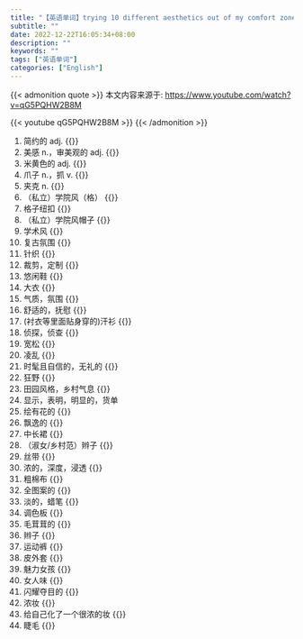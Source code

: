 ```yaml
---
title: "【英语单词】trying 10 different aesthetics out of my comfort zone 😳(ft Cider)"
subtitle: ""
date: 2022-12-22T16:05:34+08:00
description: ""
keywords: ""
tags: ["英语单词"]
categories: ["English"]
---
```


{{< admonition quote >}}
本文内容来源于: https://www.youtube.com/watch?v=qG5PQHW2B8M

{{< youtube qG5PQHW2B8M >}}
{{< /admonition >}}

1. 简约的 adj. {{<blank-text hide="minimalistic">}} 
2. 美感 n.，审美观的 adj. {{<blank-text hide="aesthetic">}}
3. 米黄色的 adj. {{<blank-text hide="beige">}}
4. 爪子 n.，抓 v. {{<blank-text hide="claw">}}
5. 夹克 n. {{<blank-text hide="blazer">}}
6. （私立）学院风（格） {{<blank-text hide="preppy aesthetic">}}
7. 格子纽扣 {{<blank-text hide="plaid button">}}
8. （私立）学院风帽子 {{<blank-text hide="headband">}}
9. 学术风 {{<blank-text hide="academia aesthetic">}}
10. 复古氛围 {{<blank-text hide="vintage vibe">}}
11. 针织 {{<blank-text hide="knit">}}
12. 裁剪，定制 {{<blank-text hide="tailor">}}
13. 悠闲鞋 {{<blank-text hide="loafers">}}
14. 大衣 {{<blank-text hide="trench coats">}}
15. 气质，氛围 {{<blank-text hide="aura">}}
16. 舒适的，抚慰 {{<blank-text hide="cozy">}}
17. (衬衣等里面贴身穿的)汗衫 {{<blank-text hide="vest">}}
18. 侦探，侦查 {{<blank-text hide="detective">}}
19. 宽松 {{<blank-text hide="baggy">}}
20. 凌乱 {{<blank-text hide="messy">}}
21. 时髦且自信的，无礼的 {{<blank-text hide="sassy">}}
22. 狂野 {{<blank-text hide="wild">}}
23. 田园风格，乡村气息 {{<blank-text hide="cottagecore">}}
24. 显示，表明，明显的，货单
25. 绘有花的 {{<blank-text hide="floral">}}
26. 飘逸的 {{<blank-text hide="flowy">}}
27. 中长裙 {{<blank-text hide="midi-dress">}}
28. （淑女/乡村范）辫子 {{<blank-text hide="braided hair">}}
29. 丝带 {{<blank-text hide="ribbon">}}
30. 浓的，深度，浸透 {{<blank-text hide="saturated">}}
31. 粗棉布 {{<blank-text hide="denim">}}
32. 全图案的 {{<blank-text hide="holographic">}}
33. 淡的，蜡笔 {{<blank-text hide="pastel">}}
34. 调色板 {{<blank-text hide="palette">}}
35. 毛茸茸的 {{<blank-text hide="fuzzy">}}
36. 辫子 {{<blank-text hide="pigtails">}}
37. 运动裤 {{<blank-text hide="sweatpants">}}
38. 皮外套 {{<blank-text hide="leather">}}
39. 魅力女孩 {{<blank-text hide="glam girl">}}
40. 女人味 {{<blank-text hide="feminine">}}
41. 闪耀夺目的 {{<blank-text hide="glittery">}}
42. 浓妆 {{<blank-text hide="very excessive makeup">}}
43. 给自己化了一个很浓的妆 {{<blank-text hide="I did my makeup really intensely.">}}
44. 睫毛 {{<blank-text hide="lashes">}}